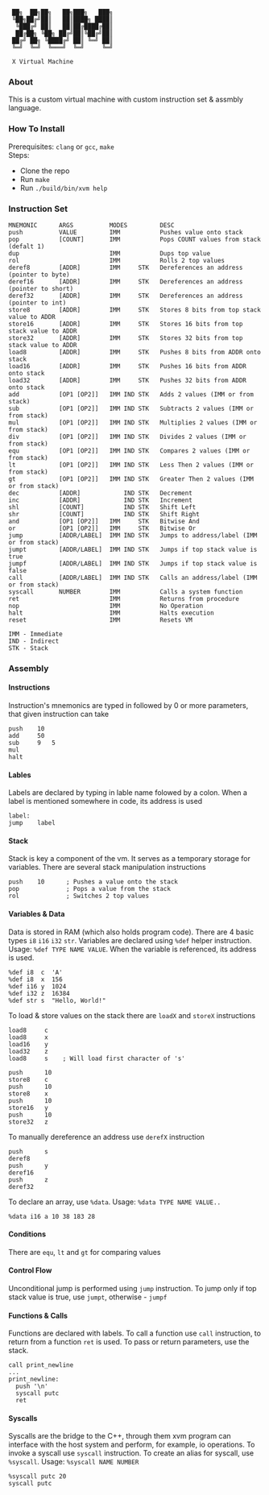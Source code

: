 ```
 ██╗  ██╗██╗   ██╗███╗   ███╗
 ╚██╗██╔╝██║   ██║████╗ ████║
  ╚███╔╝ ██║   ██║██╔████╔██║
  ██╔██╗ ╚██╗ ██╔╝██║╚██╔╝██║
 ██╔╝ ██╗ ╚████╔╝ ██║ ╚═╝ ██║
 ╚═╝  ╚═╝  ╚═══╝  ╚═╝     ╚═╝
 
 X Virtual Machine
```

### About
This is a custom virtual machine with custom instruction set & assmbly language.  

### How To Install
Prerequisites: `clang` or `gcc`, `make`  
Steps:  
  - Clone the repo
  - Run `make`
  - Run `./build/bin/xvm help`

### Instruction Set

```
MNEMONIC      ARGS          MODES         DESC
push          VALUE         IMM           Pushes value onto stack
pop           [COUNT]       IMM           Pops COUNT values from stack (defalt 1)
dup                         IMM           Dups top value
rol                         IMM           Rolls 2 top values
deref8        [ADDR]        IMM     STK   Dereferences an address (pointer to byte)
deref16       [ADDR]        IMM     STK   Dereferences an address (pointer to short)
deref32       [ADDR]        IMM     STK   Dereferences an address (pointer to int)
store8        [ADDR]        IMM     STK   Stores 8 bits from top stack value to ADDR
store16       [ADDR]        IMM     STK   Stores 16 bits from top stack value to ADDR
store32       [ADDR]        IMM     STK   Stores 32 bits from top stack value to ADDR
load8         [ADDR]        IMM     STK   Pushes 8 bits from ADDR onto stack
load16        [ADDR]        IMM     STK   Pushes 16 bits from ADDR onto stack
load32        [ADDR]        IMM     STK   Pushes 32 bits from ADDR onto stack
add           [OP1 [OP2]]   IMM IND STK   Adds 2 values (IMM or from stack)
sub           [OP1 [OP2]]   IMM IND STK   Subtracts 2 values (IMM or from stack)
mul           [OP1 [OP2]]   IMM IND STK   Multiplies 2 values (IMM or from stack)
div           [OP1 [OP2]]   IMM IND STK   Divides 2 values (IMM or from stack)
equ           [OP1 [OP2]]   IMM IND STK   Compares 2 values (IMM or from stack)
lt            [OP1 [OP2]]   IMM IND STK   Less Then 2 values (IMM or from stack)
gt            [OP1 [OP2]]   IMM IND STK   Greater Then 2 values (IMM or from stack)
dec           [ADDR]            IND STK   Decrement
inc           [ADDR]            IND STK   Increment
shl           [COUNT]           IND STK   Shift Left
shr           [COUNT]           IND STK   Shift Right
and           [OP1 [OP2]]   IMM     STK   Bitwise And
or            [OP1 [OP2]]   IMM     STK   Bitwise Or
jump          [ADDR/LABEL]  IMM IND STK   Jumps to address/label (IMM or from stack)
jumpt         [ADDR/LABEL]  IMM IND STK   Jumps if top stack value is true
jumpf         [ADDR/LABEL]  IMM IND STK   Jumps if top stack value is false
call          [ADDR/LABEL]  IMM IND STK   Calls an address/label (IMM or from stack)
syscall       NUMBER        IMM           Calls a system function
ret                         IMM           Returns from procedure
nop                         IMM           No Operation
halt                        IMM           Halts execution
reset                       IMM           Resets VM
```
```
IMM - Immediate
IND - Indirect
STK - Stack
```

### Assembly
#### Instructions
Instruction's mnemonics are typed in followed by 0 or more parameters, that given instruction can take
```
push    10
add     50
sub     9   5
mul
halt
```

#### Lables
Labels are declared by typing in lable name folowed by a colon. When a label is mentioned somewhere in code, its address is used
```
label:
jump    label
```

#### Stack
Stack is key a component of the vm. It serves as a temporary storage for variables. There are several stack manipulation instructions
```
push    10      ; Pushes a value onto the stack
pop             ; Pops a value from the stack
rol             ; Switches 2 top values
```

#### Variables & Data
Data is stored in RAM (which also holds program code). There are 4 basic types `i8` `i16` `i32` `str`. Variables are declared using `%def` helper instruction. Usage: `%def TYPE NAME VALUE`. When the variable is referenced, its address is used.
```
%def i8  c  'A'
%def i8  x  156
%def i16 y  1024
%def i32 z  16384
%def str s  "Hello, World!"
```
To load & store values on the stack there are `loadX` and `storeX` instructions
```
load8     c
load8     x
load16    y
load32    z
load8     s    ; Will load first character of 's'

push      10
store8    c
push      10
store8    x
push      10
store16   y
push      10
store32   z
```
To manually dereference an address use `derefX` instruction
```
push      s
deref8
push      y
deref16
push      z
deref32
```
To declare an array, use `%data`. Usage: `%data TYPE NAME VALUE..`
```
%data i16 a 10 38 183 28
```

#### Conditions
There are `equ`, `lt` and `gt` for comparing values

#### Control Flow
Unconditional jump is performed using `jump` instruction. To jump only if top stack value is true, use `jumpt`, otherwise - `jumpf`

#### Functions & Calls
Functions are declared with labels. To call a function use `call` instruction, to return from a function `ret` is used.
To pass or return parameters, use the stack.
```
call print_newline
...
print_newline:
  push '\n'
  syscall putc
  ret
```

#### Syscalls
Syscalls are the bridge to the C++, through them xvm program can interface with the host system and perform, for example, io operations.
To invoke a syscall use `syscall` instruction. To create an alias for syscall, use `%syscall`. Usage: `%syscall NAME NUMBER`
```
%syscall putc 20
syscall putc
```
